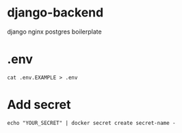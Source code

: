 # django-backend
django nginx postgres boilerplate


# .env
```shell script
cat .env.EXAMPLE > .env
```

# Add secret
```shell script
echo "YOUR_SECRET" | docker secret create secret-name -
```
